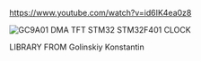 

https://www.youtube.com/watch?v=id6IK4ea0z8

![GC9A01 DMA TFT STM32 STM32F401 CLOCK](https://github.com/offpic/GC9A01-DMA-TFT-STM32-STM32F401-CLOCK/assets/31142397/732f3d4b-a322-49e9-85f7-6cde65d82d4b)

LIBRARY FROM Golinskiy Konstantin
